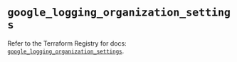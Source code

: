 # `google_logging_organization_settings`

Refer to the Terraform Registry for docs: [`google_logging_organization_settings`](https://registry.terraform.io/providers/hashicorp/google/6.34.0/docs/resources/logging_organization_settings).
